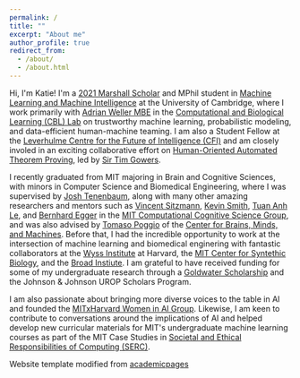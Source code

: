 ```yaml
---
permalink: /
title: ""
excerpt: "About me"
author_profile: true
redirect_from: 
  - /about/
  - /about.html
---
```


Hi, I'm Katie! I'm a [2021 Marshall Scholar](https://www.marshallscholarship.org/) and MPhil student in [Machine Learning and Machine Intelligence](https://www.postgraduate.study.cam.ac.uk/courses/directory/egegmpmsl) at the University of Cambridge, where I work primarily with [Adrian Weller MBE](http://mlg.eng.cam.ac.uk/adrian/) in the [Computational and Biological Learning (CBL) Lab](http://learning.eng.cam.ac.uk/Public/) on trustworthy machine learning, probabilistic modeling, and data-efficient human-machine teaming. I am also a Student Fellow at the [Leverhulme Centre for the Future of Intelligence (CFI)](http://lcfi.ac.uk/) and am closely involed in an exciting collaborative effort on [Human-Oriented Automated Theorem Proving](https://gowers.wordpress.com/2022/04/28/announcing-an-automatic-theorem-proving-project/), led by [Sir Tim Gowers](https://www.dpmms.cam.ac.uk/~wtg10/). 

I recently graduated from MIT majoring in Brain and Cognitive Sciences, with minors in Computer Science and Biomedical Engineering, where I was supervised by [Josh Tenenbaum](http://web.mit.edu/cocosci/josh.html), along with many other amazing researchers and mentors such as [Vincent Sitzmann](https://www.vincentsitzmann.com/), [Kevin Smith](http://www.mit.edu/~k2smith/), [Tuan Anh Le](https://www.tuananhle.co.uk/), and [Bernhard Egger](https://eggerbernhard.ch/) in the [MIT Computational Cognitive Science Group](https://cocosci.mit.edu/), and was also advised by [Tomaso Poggio](https://mcgovern.mit.edu/profile/tomaso-poggio/) of the [Center for Brains, Minds, and Machines](https://cbmm.mit.edu/). Before that, I had the incredible opportunity to work at the intersection of machine learning and biomedical enginering with fantastic collaborators at the [Wyss Institute](https://wyss.harvard.edu/) at Harvard, the [MIT Center for Syntethic Biology](http://synbio.mit.edu/), and the [Broad Instiute](https://www.broadinstitute.org/). I am grateful to have received funding for some of my undergraduate research through a [Goldwater Scholarship](https://goldwaterscholarship.gov/) and the Johnson & Johnson UROP Scholars Program. 

I am also passionate about bringing more diverse voices to the table in AI and founded the [MITxHarvard Women in AI Group](https://mitharvardwai.github.io/). Likewise, I am keen to contribute to conversations around the implications of AI and helped develop new curricular materials for MIT's undergraduate machine learning courses as part of the MIT Case Studies in [Societal and Ethical Responsibilities of Computing (SERC)](https://computing.mit.edu/cross-cutting/social-and-ethical-responsibilities-of-computing/).


Website template modified from [academicpages](https://github.com/academicpages/academicpages.github.io)
